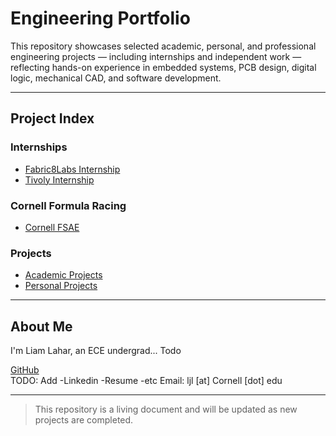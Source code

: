 
# Engineering Portfolio

This repository showcases selected academic, personal, and professional engineering projects — including internships and independent work — reflecting hands-on experience in embedded systems, PCB design, digital logic, mechanical CAD, and software development.

---

## Project Index

### Internships
- [Fabric8Labs Internship](./Fabric8Labs-Internship/)  
- [Tivoly Internship](./Tivoly-Internship/)  

### Cornell Formula Racing
- [Cornell FSAE](./Cornell-FSAE/)  

### Projects
- [Academic Projects](./Academic-Projects/)  
- [Personal Projects](./Personal-Projects/)  


---

## About Me

I'm Liam Lahar, an ECE undergrad... Todo

[GitHub](https://github.com/llahar123)  
TODO: Add
-Linkedin
-Resume
-etc
Email: ljl [at] Cornell [dot] edu

---

> This repository is a living document and will be updated as new projects are completed.
